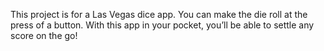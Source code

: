 

This project is for a Las Vegas dice app. You can make the die roll at the press of a button. With this app in your pocket, you’ll be able to settle any score on the go!

